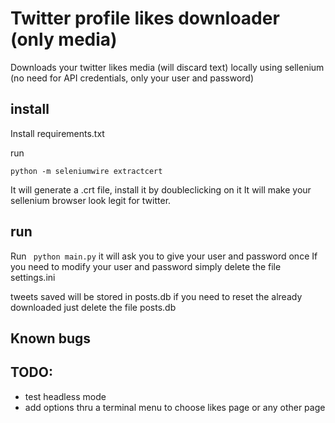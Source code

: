 # Twitter profile likes downloader (only media)

Downloads your twitter likes media (will discard text) locally using sellenium (no need for API credentials, only your user and password)

## install

Install requirements.txt

run 
```
python -m seleniumwire extractcert
```

It will generate a .crt file, install it by doubleclicking on it
It will make your sellenium browser look legit for twitter.

## run

Run ``` python main.py``` it will ask you to give your user and password once
If you need to modify your user and password simply delete the file settings.ini

tweets saved will be stored in posts.db if you need to reset the already downloaded just delete the file posts.db

## Known bugs


## TODO:

- test headless mode
- add options thru a terminal menu to choose likes page or any other page
